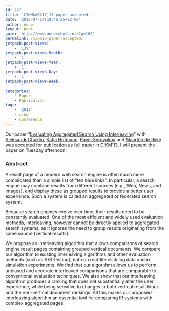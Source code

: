 ```yaml
---
id: 167
title: 'CIKM&#8217;13 paper accepted'
date: '2013-07-14T18:46:25+02:00'
author: Anne
layout: post
guid: 'http://www.anneschuth.nl/?p=167'
permalink: /cikm13-paper-accepted/
jetpack-post-views:
    - '139'
jetpack-post-views-Month:
    - '1'
jetpack-post-views-Year:
    - '1'
jetpack-post-views-Day:
    - '1'
jetpack-post-views-Week:
    - '1'
categories:
    - Paper
    - Publication
tags:
    - '2013'
    - cikm
    - conference
---
```


Our paper “[Evaluating Aggregated Search Using Interleaving](https://www.anneschuth.nl/wp-content/uploads/2013/09/ir0656-chuklin1.pdf)” with [Aleksandr Chuklin](http://ch.linkedin.com/in/chuklin), [Katja Hofmann](http://khofm.wordpress.com/), [Pavel Serdyukov](http://ru.linkedin.com/in/pavelserdyukov) and [Maarten de Rijke](http://staff.science.uva.nl/~mdr/) was accepted for publication as full paper in [CIKM’13](http://www.cikm2013.org/). I will present the paper on Tuesday afternoon.

### Abstract

A result page of a modern web search engine is often much more complicated than a simple list of “ten blue links”. In particular, a search engine may combine results from different sources (e.g., Web, News, and Images), and display these as grouped results to provide a better user experience. Such a system is called an aggregated or federated search system.

Because search engines evolve over time, their results need to be constantly evaluated. One of the most efficient and widely used evaluation methods, interleaving, however cannot be directly applied to aggregated search systems, as it ignores the need to group results originating from the same source (vertical results).

We propose an interleaving algorithm that allows comparisons of search engine result pages containing grouped vertical documents. We compare our algorithm to existing interleaving algorithms and other evaluation methods (such as A/B-testing), both on real-life click log data and in simulation experiments. We find that our algorithm allows us to perform unbiased and accurate interleaved comparisons that are comparable to conventional evaluation techniques. We also show that our interleaving algorithm produces a ranking that does not substantially alter the user experience, while being sensitive to changes in both vertical result block and the non-vertical document rankings. All this makes our proposed interleaving algorithm an essential tool for comparing IR systems with complex aggregated pages.